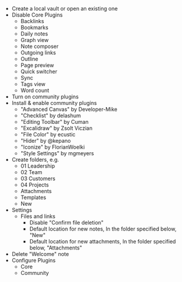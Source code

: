 - Create a local vault or open an existing one
- Disable Core Plugins
  - Backlinks
  - Bookmarks
  - Daily notes
  - Graph view
  - Note composer
  - Outgoing links
  - Outline
  - Page preview
  - Quick switcher
  - Sync
  - Tags view
  - Word count
- Turn on community plugins
- Install & enable community plugins
  - "Advanced Canvas" by Developer-Mike
  - "Checklist" by delashum
  - "Editing Toolbar" by Cuman
  - "Excalidraw" by Zsolt Viczian
  - "File Color" by ecustic
  - "Hider" by @kepano
  - "Iconize" by FlorianWoelki
  - "Style Settings" by mgmeyers
- Create folders, e.g.
  - 01 Leadership
  - 02 Team
  - 03 Customers
  - 04 Projects
  - Attachments
  - Templates
  - New
- Settings
  - Files and links
    - Disable "Confirm file deletion"
    - Default location for new notes, In the folder specified below, "New"
    - Default location for new attachments, In the folder specified below, "Attachments"
- Delete "Welcome" note
- Configure Plugins
  - Core
  - Community

